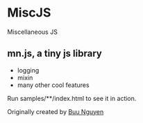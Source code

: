 MiscJS
==========

Miscellaneous JS

## mn.js, a tiny js library

* logging
* mixin
* many other cool features

Run samples/**/index.html to see it in action.

<p>Originally created by <a href="http://github.com/buunguyen">Buu Nguyen</a></p>